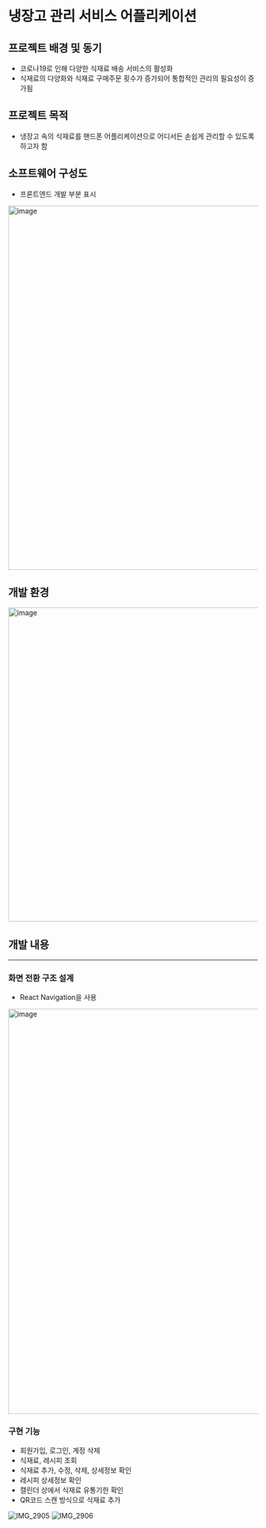 # 냉장고 관리 서비스 어플리케이션

## 프로젝트 배경 및 동기
- 코로나19로 인해 다양한 식재료 배송 서비스의 활성화 
- 식재료의 다양화와 식재료 구매주문 횟수가 증가되어 통합적인 관리의 필요성이 증가됨

## 프로젝트 목적
- 냉장고 속의 식재료를 핸드폰 어플리케이션으로 어디서든 손쉽게 관리할 수 있도록 하고자 함

## 소프트웨어 구성도
- 프론트엔드 개발 부분 표시
<img width="736" alt="image" src="https://user-images.githubusercontent.com/89764127/204338877-ce6d8032-2638-4e31-a5f5-392beafc454f.png">

## 개발 환경
<img width="635" alt="image" src="https://user-images.githubusercontent.com/89764127/204339036-a8fe80ac-30d5-4cfa-a306-02de2baecef7.png">


## 개발 내용
---
### 화면 전환 구조 설계
- React Navigation을 사용
<img width="819" alt="image" src="https://user-images.githubusercontent.com/89764127/204339233-c41e2a6f-3526-4624-b9b2-a6dd3c01c05a.png">

### 구현 기능
- 회원가입, 로그인, 계정 삭제
- 식재료, 레시피 조회
- 식재료 추가, 수정, 삭제, 상세정보 확인
- 레시피 상세정보 확인
- 캘린더 상에서 식재료 유통기한 확인
- QR코드 스캔 방식으로 식재료 추가

![IMG_2905](https://user-images.githubusercontent.com/89764127/204339874-9a7686fc-9013-47f4-becd-d75125279379.PNG)
![IMG_2906](https://user-images.githubusercontent.com/89764127/204339901-644be3cc-2fda-4b24-bb0a-c0c418a37add.PNG)
